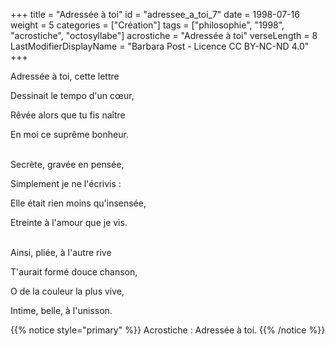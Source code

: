 +++
title = "Adressée à toi"
id = "adressee_a_toi_7"
date = 1998-07-16
weight = 5
categories = ["Création"]
tags = ["philosophie", "1998", "acrostiche", "octosyllabe"]
acrostiche = "Adressée à toi"
verseLength = 8
LastModifierDisplayName = "Barbara Post - Licence CC BY-NC-ND 4.0"
+++

Adressée à toi, cette lettre

Dessinait le tempo d'un cœur,

Rêvée alors que tu fis naître

En moi ce suprême bonheur.

 \
Secrète, gravée en pensée,

Simplement je ne l'écrivis :

Elle était rien moins qu'insensée,

Etreinte à l'amour que je vis.

 \
Ainsi, pliée, à l'autre rive

T'aurait formé douce chanson,

O de la couleur la plus vive,

Intime, belle, à l'unisson.

{{% notice style="primary" %}}
Acrostiche : Adressée à toi.
{{% /notice %}}
